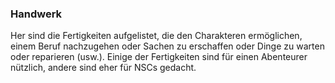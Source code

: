 ### Handwerk

Her sind die Fertigkeiten aufgelistet, die den Charakteren ermöglichen, einem Beruf nachzugehen oder Sachen zu
erschaffen oder Dinge zu warten oder reparieren (usw.). Einige der Fertigkeiten sind für einen Abenteurer nützlich,
andere sind eher für NSCs gedacht.
